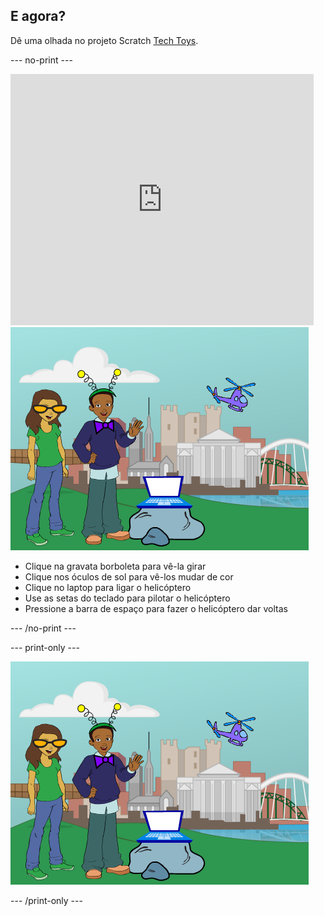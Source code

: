 ## E agora?

Dê uma olhada no projeto Scratch [Tech Toys](https://projects.raspberrypi.org/en/projects/tech-toys).

--- no-print ---

<div class="scratch-preview">
  <iframe allowtransparency="true" width="485" height="402" src="https://scratch.mit.edu/projects/embed/301514002/?autostart=false" frameborder="0" scrolling="no"></iframe>
  <img src="images/toys-final.png">
</div>

+ Clique na gravata borboleta para vê-la girar
+ Clique nos óculos de sol para vê-los mudar de cor
+ Clique no laptop para ligar o helicóptero
+ Use as setas do teclado para pilotar o helicóptero
+ Pressione a barra de espaço para fazer o helicóptero dar voltas

--- /no-print ---

--- print-only ---

![projeto concluído](images/toys-final.png)

--- /print-only ---